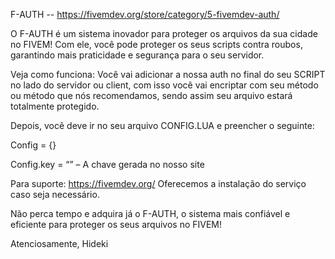 F-AUTH -- https://fivemdev.org/store/category/5-fivemdev-auth/

O F-AUTH é um sistema inovador para proteger os arquivos da sua cidade no FIVEM! Com ele, você pode proteger os seus scripts contra roubos, garantindo mais praticidade e segurança para o seu servidor.

Veja como funciona:
Você vai adicionar a nossa auth no final do seu SCRIPT no lado do servidor ou client, com isso você vai encriptar com seu método ou método que nós recomendamos, sendo assim seu arquivo estará totalmente protegido.

Depois, você deve ir no seu arquivo CONFIG.LUA e preencher o seguinte:

Config = {}

Config.key = “” – A chave gerada no nosso site

Para suporte: https://fivemdev.org/ Oferecemos a instalação do serviço caso seja necessário.

Não perca tempo e adquira já o F-AUTH, o sistema mais confiável e eficiente para proteger os seus arquivos no FIVEM!

Atenciosamente, Hideki
